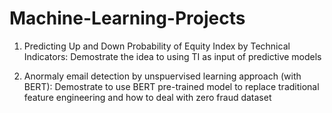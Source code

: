 # Machine-Learning-Projects

1) Predicting Up and Down Probability of Equity Index by Technical Indicators: 
   Demostrate the idea to using TI as input of predictive models
   
2) Anormaly email detection by unspuervised learning approach (with BERT): 
   Demostrate to use BERT pre-trained model to replace traditional feature engineering and how to deal with zero fraud dataset


